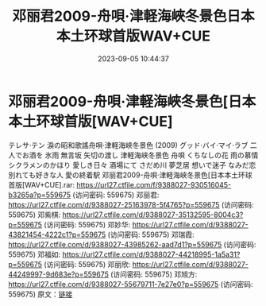 ﻿---
title: 邓丽君2009-舟唄·津軽海峽冬景色日本本土环球首版WAV+CUE
date: 2023-09-05 10:44:37
categories: WAV车载音乐、镜像
tags: 华语中文
---
# 邓丽君2009-舟唄·津軽海峽冬景色[日本本土环球首版[WAV+CUE]

テレサ·テン 淚の昭和歌謠舟唄·津軽海峽冬景色 (2009)
グッド·バイ·マイ·ラブ
二人でお酒を
氷雨
無言坂
矢切の渡し
津軽海峡冬景色
舟唄
くちなしの花
雨の慕情
シクラメンのかほり
愛しき日々
酒場にて
さだめ川
夢芝居
想いで迷子
なみだ恋
別れても好きな人
愛の終着駅
邓丽君2009-舟唄·津軽海峽冬景色[日本本土环球首版[WAV+CUE].rar: https://url27.ctfile.com/f/9388027-930516045-b3265a?p=559675
(访问密码: 559675)
邓丽君: https://url27.ctfile.com/d/9388027-25163978-5f4765?p=559675
(访问密码: 559675)
邓紫棋: https://url27.ctfile.com/d/9388027-35132595-8004c3?p=559675
(访问密码: 559675)
邓妙华: https://url27.ctfile.com/d/9388027-43821454-4222c1?p=559675
(访问密码: 559675)
邓瑞霞: https://url27.ctfile.com/d/9388027-43985262-aad7d1?p=559675
(访问密码: 559675)
邓福如: https://url27.ctfile.com/d/9388027-44218995-1a5a31?p=559675
(访问密码: 559675)
邓丽欣: https://url27.ctfile.com/d/9388027-44249997-9d683e?p=559675
(访问密码: 559675)
邓旭方: https://url27.ctfile.com/d/9388027-55679711-7e27e0?p=559675
(访问密码: 559675)
原文：[链接](https://blog.sina.com.cn/s/blog_1647c7e76010313ck.html)